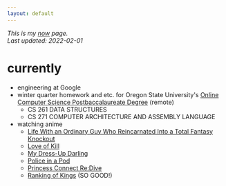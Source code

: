 ```yaml
---
layout: default
---
```


*This is my [now](https://nownownow.com/about) page.*  
*Last updated: 2022-02-01*

# currently
- engineering at Google
- winter quarter homework and etc. for Oregon State University's [Online Computer Science Postbaccalaureate Degree](https://eecs.oregonstate.edu/academic/online-cs-postbacc) (remote)
    - CS 261 DATA STRUCTURES
    - CS 271 COMPUTER ARCHITECTURE AND ASSEMBLY LANGUAGE
- watching anime
    - [Life With an Ordinary Guy Who Reincarnated Into a Total Fantasy Knockout](https://www.crunchyroll.com/life-with-an-ordinary-guy-who-reincarnated-into-a-total-fantasy-knockout)
    - [Love of Kill](https://www.crunchyroll.com/love-of-kill)
    - [My Dress-Up Darling](https://www.funimation.com/shows/my-dress-up-darling/)
    - [Police in a Pod](https://www.funimation.com/shows/police-in-a-pod/)
    - [Princess Connect Re:Dive](https://www.crunchyroll.com/princess-connect-re-dive)
    - [Ranking of Kings](https://www.funimation.com/shows/ranking-of-kings/) (SO GOOD!)

